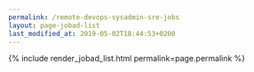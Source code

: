 ```yaml
---
permalink: /remote-devops-sysadmin-sre-jobs
layout: page-jobad-list
last_modified_at: 2019-05-02T18:44:53+0200
---
```

{% include render_jobad_list.html permalink=page.permalink %}
